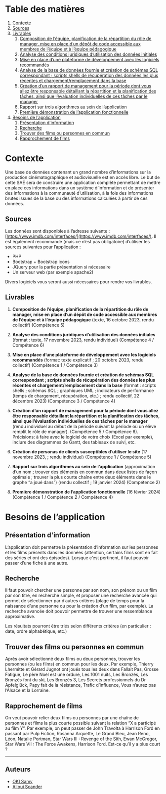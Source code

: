 # Table des matières

1. [Contexte](#contexte)
2. [Sources](#sources)
3. [Livrables](#livrables)
   1. [Composition de l’équipe, planification de la répartition du rôle de manager, mise en place d’un dépôt de code accessible aux membres de l’équipe et à l’équipe pédagogique](#livrable-1)
   2. [Analyse des conditions juridiques d’utilisation des données initiales](#livrable-2)
   3. [Mise en place d’une plateforme de développement avec les logiciels recommandés](#livrable-3)
   4. [Analyse de la base de données fournie et création de schémas SQL correspondant ; scripts shells de récupération des données les plus récentes et chargement/remplacement dans la base](#livrable-4)
   6. [Création d’un rapport de management pour la période dont vous allez être responsable détaillant la répartition et la planification des tâches, ainsi que l’évaluation individuelles de ces tâches par le manager](#livrable-6)
   8. [Rapport sur trois algorithmes au sein de l’application](#livrable-8)
   10. [Première démonstration de l’application fonctionnelle](#livrable-10)
4. [Besoins de l’application](#besoins-de-lapplication)
   1. [Présentation d'information](#presentation-dinformation)
   2. [Recherche](#recherche)
   3. [Trouver des films ou personnes en commun](#trouver-des-films-ou-personnes-en-commun)
   4. [Rapprochement de films](#rapprochement-de-films)

# Contexte

Une base de données contenant un grand nombre d’informations sur la production cinématographique et audiovisuelle est en accès libre. Le but de cette SAÉ sera de construire une application complète permettant de mettre en place ces informations dans un système d’information et de présenter des informations à la communauté d’utilisation, à la fois des informations brutes issues de la base ou des informations calculées à partir de ces données.

## Sources

Les données sont disponibles à l’adresse suivante : [https://www.imdb.com/interfaces/](https://www.imdb.com/interfaces/). Il est également recommandé (mais ce n’est pas obligatoire) d’utiliser les sources suivantes pour l’application :

- PHP
- Bootstrap + Bootstrap icons
- JQuery pour la partie présentation si nécessaire
- Un serveur web (par exemple apache2)

Divers logiciels vous seront aussi nécessaires pour rendre vos livrables.

## Livrables

1. **Composition de l’équipe, planification de la répartition du rôle de manager, mise en place d’un dépôt de code accessible aux membres de l’équipe et à l’équipe pédagogique** (texte, 16 octobre 2023, rendu collectif) (Compétence 5)

2. **Analyse des conditions juridiques d’utilisation des données initiales** (format : texte, 17 novembre 2023, rendu individuel) (Compétence 4 / Compétence 6)

3. **Mise en place d’une plateforme de développement avec les logiciels recommandés** (format: texte explicatif ; 20 octobre 2023, rendu collectif) (Compétence 1 / Compétence 3)

4. **Analyse de la base de données fournie et création de schémas SQL correspondant ; scripts shells de récupération des données les plus récentes et chargement/remplacement dans la base** (format : scripts shells ; schémas SQL ; graphiques UML ; indicateurs de performance (temps de chargement, récupération, etc.) ; rendu collectif, 22 décembre 2023) (Compétence 3 / Compétence 4)

6. **Création d’un rapport de management pour la période dont vous allez être responsable détaillant la répartition et la planification des tâches, ainsi que l’évaluation individuelles de ces tâches par le manager** (rendu individuel au début de la période suivant la période où un élève remplit le rôle de manager). (Compétence 5 / Compétence 6). Précisions: à faire avec le logiciel de votre choix (Excel par exemple), inclure des diagrammes de Gantt, des tableaux de suivi, etc.

7. **Création de personas de clients susceptibles d’utiliser le site** (17 novembre 2023, ; rendu individuel) (Compétence 1 / Compétence 5)

8. **Rapport sur trois algorithmes au sein de l’application** (approximation d’un nom ; trouver des éléments en commun dans deux listes de façon optimale ; trouver la plus courte chaîne entre deux éléments dans le graphe “a joué dans”) (rendu collectif ; 19 janvier 2024) (Compétence 2)


10. **Première démonstration de l’application fonctionnelle** (16 février 2024) (Compétence 1 / Compétence 2 / Compétence 4)



# Besoins de l’application

## Présentation d'information

L’application doit permettre la présentation d’information sur les personnes et les films présents dans les données (attention, certains films sont en fait des séries et ont des épisodes). Lorsque c’est pertinent, il faut pouvoir passer d’une fiche à une autre.

## Recherche

Il faut pouvoir chercher une personne par son nom, son prénom ou un film par son titre, en recherche simple, et proposer une recherche avancée qui permet de sélectionner par d’autres critères (plage de temps pour la naissance d’une personne ou pour la création d’un film, par exemple). La recherche avancée doit pouvoir permettre de trouver une ressemblance approximative.

Les résultats pourront être triés selon différents critères (en particulier : date, ordre alphabétique, etc.)

## Trouver des films ou personnes en commun

Après avoir sélectionné deux films ou deux personnes, trouver les personnes (ou les films) en commun pour les deux. Par exemple, Thierry Lhermitte et Gérard Jugnot ont joués tous les deux dans Fallait Pas, Grosse Fatigue, Le père Noël est une ordure, Les 1001 nuits, Les Bronzés, Les Bronzés font du ski, Les Bronzés 3, Les Secrets professionnels du Dr Apfelglück, Papy fait de la résistance, Trafic d’influence, Vous n’aurez pas l’Alsace et la Lorraine.

## Rapprochement de films

On veut pouvoir relier deux films ou personnes par une chaîne de personnes et films la plus courte possible suivant la relation “X a participé au film Y”. Par exemple, on peut passer de John Travolta à Harrison Ford en passant par Pulp Fiction, Rosanna Arquette, Le Grand Bleu, Jean Reno, Léon, Natalie Portman, Star Wars III : Revenge of the Sith, Ewan McGregor, Star Wars VII : The Force Awakens, Harrison Ford. Est-ce qu’il y a plus court ?



---

## Auteurs

- [OKI Samy](https://github.com/Samy93000)
- [Alioui Scander](https://github.com/a-scander)

